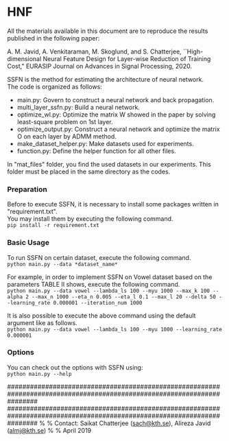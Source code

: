 # HNF

All the materials available in this document are to reproduce the results published in the following paper:

A. M. Javid, A. Venkitaraman, M. Skoglund, and S. Chatterjee, ``High-dimensional Neural Feature Design for Layer-wise Reduction of Training Cost," EURASIP Journal on Advances in Signal Processing, 2020.

SSFN is the method for estimating the architecture of neural network.   
The code is organized as follows:

- main.py: Govern to construct a neural network and back propagation.
- multi_layer_ssfn.py: Build a neural network.
- optimize_wl.py: Optimize the matrix W showed in the paper by solving least-square problem on 1st layer.
- optimize_output.py: Construct a neural network and optimize the matrix O on each layer by ADMM method.
- make_dataset_helper.py: Make datasets used for experiments.
- function.py: Define the helper function for all other files.

In "mat_files" folder, you find the used datasets in our experiments. 
This folder must be placed in the same directory as the codes.   

### Preparation
Before to execute SSFN, it is necessary to install some packages written in "requirement.txt".   
You may install them by executing the following command.   
```pip install -r requirement.txt```

### Basic Usage
To run SSFN on certain dataset, execute the following command.   
```python main.py --data *dataset_name*```   

For example, in order to implement SSFN on Vowel dataset based on the parameters TABLE Ⅱ shows, execute the following command.   
```python main.py --data vowel --lambda_ls 100 --myu 1000 --max_k 100 --alpha 2 --max_n 1000 --eta_n 0.005 --eta_l 0.1 --max_l 20 --delta 50 --learning_rate 0.000001 --iteration_num 1000```

It is also possible to execute the above command using the default argument like as follows.   
```python main.py --data vowel --lambda_ls 100 --myu 1000 --learning_rate 0.000001```

### Options 
You can check out the options with SSFN using:   
```python main.py --help```

########################################################################################################################
########################################################################################################################
%
%   Contact:    Saikat Chatterjee (sach@kth.se), Alireza Javid (almj@kth.se) 
%
% 	April 2019
   
